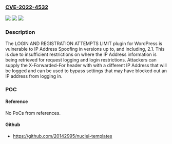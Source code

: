### [CVE-2022-4532](https://cve.mitre.org/cgi-bin/cvename.cgi?name=CVE-2022-4532)
![](https://img.shields.io/static/v1?label=Product&message=LOGIN%20AND%20REGISTRATION%20ATTEMPTS%20LIMIT&color=blue)
![](https://img.shields.io/static/v1?label=Version&message=*%3C%3D%202.1%20&color=brighgreen)
![](https://img.shields.io/static/v1?label=Vulnerability&message=CWE-348%20Use%20of%20Less%20Trusted%20Source&color=brighgreen)

### Description

The LOGIN AND REGISTRATION ATTEMPTS LIMIT plugin for WordPress is vulnerable to IP Address Spoofing in versions up to, and including, 2.1. This is due to insufficient restrictions on where the IP Address information is being retrieved for request logging and login restrictions. Attackers can supply the X-Forwarded-For header with with a different IP Address that will be logged and can be used to bypass settings that may have blocked out an IP address from logging in.

### POC

#### Reference
No PoCs from references.

#### Github
- https://github.com/20142995/nuclei-templates

